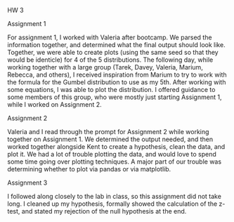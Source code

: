 HW 3

Assignment 1

For assignment 1, I worked with Valeria after bootcamp. We parsed the information together, and determined what the final output should look like. Together, we were able to create plots (using the same seed so that they would be identicle) for 4 of the 5 distributions. The following day, while working together with a large group (Tarek, Davey, Valeria, Marium, Rebecca, and others), I received inspiration from Marium to try to work with the formula for the Gumbel distribution to use as my 5th. After working with some equations, I was able to plot the distribution. I offered guidance to some members of this group, who were mostly just starting Assignment 1, while I worked on Assignment 2. 

Assignment 2

Valeria and I read through the prompt for Assignment 2 while working together on Assignment 1. We determined the output needed, and then worked together alongside Kent to create a hypothesis, clean the data, and plot it. We had a lot of trouble plotting the data, and would love to spend some time going over plotting techniques. A major part of our trouble was determining whether to plot via pandas or via matplotlib. 

Assignment 3

I followed along closely to the lab in class, so this assignment did not take long. I cleaned up my hypothesis, formally showed the calculation of the z-test, and stated my rejection of the null hypothesis at the end. 
